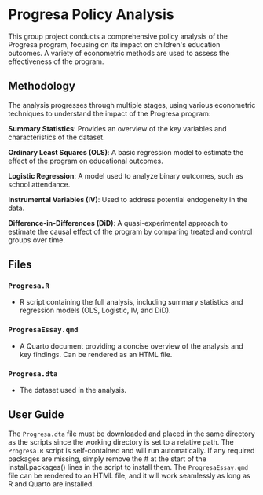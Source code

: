 # Progresa Policy Analysis  

This group project conducts a comprehensive policy analysis of the Progresa program, focusing on its impact on children's education outcomes. A variety of econometric methods are used to assess the effectiveness of the program.

## Methodology

The analysis progresses through multiple stages, using various econometric techniques to understand the impact of the Progresa program:

**Summary Statistics**: Provides an overview of the key variables and characteristics of the dataset.

**Ordinary Least Squares (OLS)**: A basic regression model to estimate the effect of the program on educational outcomes.

**Logistic Regression**: A model used to analyze binary outcomes, such as school attendance.

**Instrumental Variables (IV)**: Used to address potential endogeneity in the data.

**Difference-in-Differences (DiD)**: A quasi-experimental approach to estimate the causal effect of the program by comparing treated and control groups over time.

## Files

### `Progresa.R`
- R script containing the full analysis, including summary statistics and regression models (OLS, Logistic, IV, and DiD).

### `ProgresaEssay.qmd`
- A Quarto document providing a concise overview of the analysis and key findings. Can be rendered as an HTML file.

### `Progresa.dta`
- The dataset used in the analysis.

## User Guide

The `Progresa.dta` file must be downloaded and placed in the same directory as the scripts since the working directory is set to a relative path. The `Progresa.R` script is self-contained and will run automatically. If any required packages are missing, simply remove the # at the start of the install.packages() lines in the script to install them. The `ProgresaEssay.qmd` file can be rendered to an HTML file, and it will work seamlessly as long as R and Quarto are installed.

